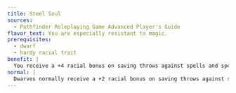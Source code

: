 ```yaml
---
title: Steel Soul
sources:
  - Pathfinder Roleplaying Game Advanced Player's Guide
flavor_text: You are especially resistant to magic.
prerequisites:
  - dwarf
  - hardy racial trait
benefit: |
  You receive a +4 racial bonus on saving throws against spells and spell-like abilities. This replaces the normal bonus from the dwarf's hardy racial trait.
normal: |
  Dwarves normally receive a +2 racial bonus on saving throws against spells and spell-like abilities.
---
```


